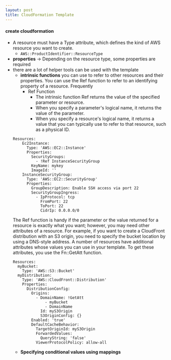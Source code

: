 ```yaml
---
layout: post
title: CloudFormation Template
---
```

#### create cloudformation
  -  A resource must have a Type attribute, which defines the kind of AWS resource you want to create.
     -  `AWS::ProductIdentifier::ResourceType`
  - **properties** $\rightarrow$ Depending on the resource type, some properties are required
  - there are a lot of helper tools can be used with the template 
    -  **intrinsic functions**
        you can use to refer to other resources and their properties. You can use the Ref function to refer to an identifying property of a resource. Frequently
        - Ref Function 
          - The intrinsic function Ref returns the value of the specified parameter or resource.
          - When you specify a parameter's logical name, it returns the value of the parameter.
          - When you specify a resource's logical name, it returns a value that you can typically use to refer to that resource, such as a physical ID.
      ```
      Resources:
          Ec2Instance:
            Type: 'AWS::EC2::Instance'
            Properties:
              SecurityGroups:
                - !Ref InstanceSecurityGroup
              KeyName: mykey
              ImageId: ''
          InstanceSecurityGroup:
            Type: 'AWS::EC2::SecurityGroup'
            Properties:
              GroupDescription: Enable SSH access via port 22
              SecurityGroupIngress:
                - IpProtocol: tcp
                  FromPort: 22
                  ToPort: 22
                  CidrIp: 0.0.0.0/0
      ```
    The Ref function is handy if the parameter or the value returned for a resource is exactly what you want; however, you may need other attributes of a resource. For example, if you want to create a CloudFront distribution with an S3 origin, you need to specify the bucket location by using a DNS-style address. A number of resources have additional attributes whose values you can use in your template. To get these attributes, you use the Fn::GetAtt function.
    ```
    Resources:
      myBucket:
        Type: 'AWS::S3::Bucket'
      myDistribution:
        Type: 'AWS::CloudFront::Distribution'
        Properties:
          DistributionConfig:
            Origins:
              - DomainName: !GetAtt 
                  - myBucket
                  - DomainName
                Id: myS3Origin
                S3OriginConfig: {}
            Enabled: 'true'
            DefaultCacheBehavior:
              TargetOriginId: myS3Origin
              ForwardedValues:
                QueryString: 'false'
              ViewerProtocolPolicy: allow-all
    ```
    - **Specifying conditional values using mappings**
